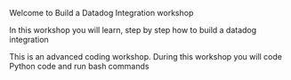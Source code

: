 Welcome to Build a Datadog Integration workshop

In this workshop you will learn, step by step how to build a datadog integration

This is an advanced coding workshop.
During this workshop you will code Python code and run bash commands 

